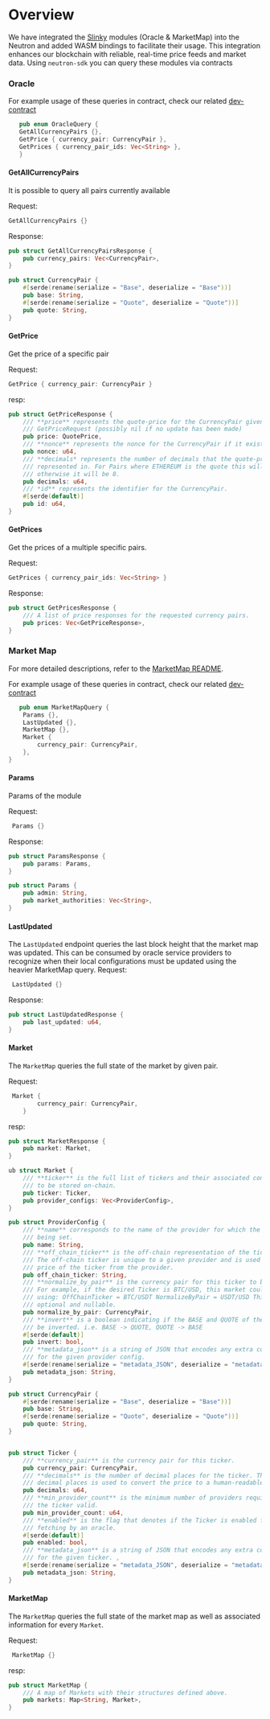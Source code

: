 # Overview
We have integrated the [Slinky](https://skip-protocol-docs.netlify.app/slinky/overview) modules (Oracle & MarketMap) into the Neutron and added WASM bindings to facilitate their usage. This integration enhances our blockchain with reliable, real-time price feeds and market data.
Using `neutron-sdk` you can query these modules via contracts

### Oracle
For example usage of these queries in contract, check our related [dev-contract](https://github.com/neutron-org/neutron-dev-contracts/blob/727aa94dff53373e34226d31d5bdcfc66e3a1aaf/contracts/oracle/src/contract.rs#L53)
```rust 
   pub enum OracleQuery {
   GetAllCurrencyPairs {},
   GetPrice { currency_pair: CurrencyPair },
   GetPrices { currency_pair_ids: Vec<String> },
   }
   ```

#### GetAllCurrencyPairs
It is possible to query all pairs currently available

Request: 
```rust 
GetAllCurrencyPairs {}
``` 
Response:
```rust 
pub struct GetAllCurrencyPairsResponse {
    pub currency_pairs: Vec<CurrencyPair>,
}

pub struct CurrencyPair {
    #[serde(rename(serialize = "Base", deserialize = "Base"))]
    pub base: String,
    #[serde(rename(serialize = "Quote", deserialize = "Quote"))]
    pub quote: String,
}
``` 

#### GetPrice
Get the price of a specific pair

Request:
```rust 
GetPrice { currency_pair: CurrencyPair }
``` 
resp:
```rust 
pub struct GetPriceResponse {
    /// **price** represents the quote-price for the CurrencyPair given in
    /// GetPriceRequest (possibly nil if no update has been made)
    pub price: QuotePrice,
    /// **nonce** represents the nonce for the CurrencyPair if it exists in state
    pub nonce: u64,
    /// **decimals* represents the number of decimals that the quote-price is
    /// represented in. For Pairs where ETHEREUM is the quote this will be 18,
    /// otherwise it will be 8.
    pub decimals: u64,
    /// *id** represents the identifier for the CurrencyPair.
    #[serde(default)]
    pub id: u64,
}
``` 
#### GetPrices
Get the prices of a multiple specific pairs.

Request:
```rust 
GetPrices { currency_pair_ids: Vec<String> }
``` 
Response:
```rust 
pub struct GetPricesResponse {
    /// A list of price responses for the requested currency pairs.
    pub prices: Vec<GetPriceResponse>,
}
``` 

### Market Map
For more detailed descriptions, refer to the [MarketMap README](https://github.com/skip-mev/slinky/blob/main/x/marketmap/README.md).

For example usage of these queries in contract, check our related [dev-contract](https://github.com/neutron-org/neutron-dev-contracts/blob/feat/sdk-50/contracts/marketmap/src/contract.rs#L52) 
```rust 
   pub enum MarketMapQuery {
    Params {},
    LastUpdated {},
    MarketMap {},
    Market {
        currency_pair: CurrencyPair,
    },
}
   ```

#### Params
Params of the module

Request:
```rust 
 Params {}
``` 
Response:
```rust 
pub struct ParamsResponse {
    pub params: Params,
}

pub struct Params {
    pub admin: String,
    pub market_authorities: Vec<String>,
}
``` 

#### LastUpdated
The `LastUpdated` endpoint queries the last block height that the market map was updated. This can be consumed by oracle service providers to recognize when their local configurations must be updated using the heavier MarketMap query.
Request:
```rust 
 LastUpdated {}
``` 
Response:
```rust 
pub struct LastUpdatedResponse {
    pub last_updated: u64,
}
``` 

#### Market
The `MarketMap` queries the full state of the market by given pair.

Request:
```rust 
 Market {
        currency_pair: CurrencyPair,
    }
``` 
resp:
```rust 
pub struct MarketResponse {
    pub market: Market,
}

ub struct Market {
    /// **ticker** is the full list of tickers and their associated configurations
    /// to be stored on-chain.
    pub ticker: Ticker,
    pub provider_configs: Vec<ProviderConfig>,
}

pub struct ProviderConfig {
    /// **name** corresponds to the name of the provider for which the configuration is
    /// being set.
    pub name: String,
    /// **off_chain_ticker** is the off-chain representation of the ticker i.e. BTC/USD.
    /// The off-chain ticker is unique to a given provider and is used to fetch the
    /// price of the ticker from the provider.
    pub off_chain_ticker: String,
    /// **normalize_by_pair** is the currency pair for this ticker to be normalized by.
    /// For example, if the desired Ticker is BTC/USD, this market could be reached
    /// using: OffChainTicker = BTC/USDT NormalizeByPair = USDT/USD This field is
    /// optional and nullable.
    pub normalize_by_pair: CurrencyPair,
    /// **invert** is a boolean indicating if the BASE and QUOTE of the market should
    /// be inverted. i.e. BASE -> QUOTE, QUOTE -> BASE
    #[serde(default)]
    pub invert: bool,
    /// **metadata_json** is a string of JSON that encodes any extra configuration
    /// for the given provider config.
    #[serde(rename(serialize = "metadata_JSON", deserialize = "metadata_JSON"))]
    pub metadata_json: String,
}

pub struct CurrencyPair {
    #[serde(rename(serialize = "Base", deserialize = "Base"))]
    pub base: String,
    #[serde(rename(serialize = "Quote", deserialize = "Quote"))]
    pub quote: String,
}


pub struct Ticker {
    /// **currency_pair** is the currency pair for this ticker.
    pub currency_pair: CurrencyPair,
    /// **decimals** is the number of decimal places for the ticker. The number of
    /// decimal places is used to convert the price to a human-readable format.
    pub decimals: u64,
    /// **min_provider_count** is the minimum number of providers required to consider
    /// the ticker valid.
    pub min_provider_count: u64,
    /// **enabled** is the flag that denotes if the Ticker is enabled for price
    /// fetching by an oracle.
    #[serde(default)]
    pub enabled: bool,
    /// **metadata_json** is a string of JSON that encodes any extra configuration
    /// for the given ticker. ,
    #[serde(rename(serialize = "metadata_JSON", deserialize = "metadata_JSON"))]
    pub metadata_json: String,
}

``` 

#### MarketMap
The `MarketMap` queries the full state of the market map as well as associated information for every `Market`.

Request:
```rust 
 MarketMap {}
``` 
resp:
```rust 
pub struct MarketMap {
    /// A map of Markets with their structures defined above.
    pub markets: Map<String, Market>,
}

``` 
